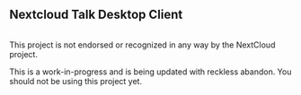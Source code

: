 ## Nextcloud Talk Desktop Client
######

This project is not endorsed or recognized in any way by the NextCloud project.

This is a work-in-progress and is being updated with reckless abandon.  You should
not be using this project yet.
